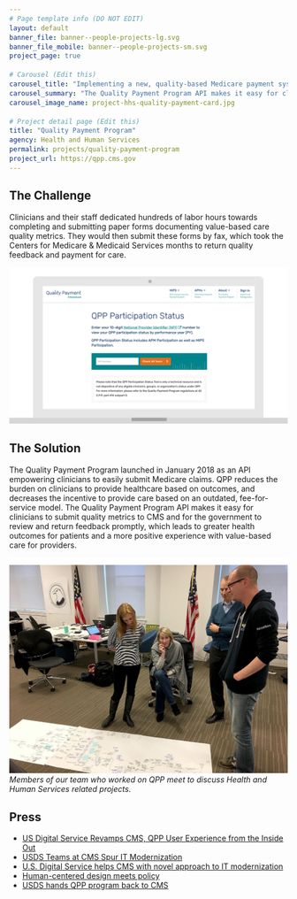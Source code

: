 ```yaml
---
# Page template info (DO NOT EDIT)
layout: default
banner_file: banner--people-projects-lg.svg
banner_file_mobile: banner--people-projects-sm.svg
project_page: true

# Carousel (Edit this)
carousel_title: "Implementing a new, quality-based Medicare payment system"
carousel_summary: "The Quality Payment Program API makes it easy for clinicians to submit quality metrics to CMS and for the government to review and return feedback promptly, which leads to greater health outcomes for patients and a more positive experience with value-based care for providers."
carousel_image_name: project-hhs-quality-payment-card.jpg

# Project detail page (Edit this)
title: "Quality Payment Program"
agency: Health and Human Services
permalink: projects/quality-payment-program
project_url: https://qpp.cms.gov
---
```


## The Challenge

Clinicians and their staff dedicated hundreds of labor hours towards completing and submitting paper forms documenting value-based care quality metrics. They would then submit these forms by fax, which took the Centers for Medicare & Medicaid Services months to return quality feedback and payment for care.

![](../images/project-hhs-quality-payment-ui.gif)

## The Solution

The Quality Payment Program launched in January 2018 as an API empowering clinicians to easily submit Medicare claims. QPP reduces the burden on clinicians to provide healthcare based on outcomes, and decreases the incentive to provide care based on an outdated, fee-for-service model. The Quality Payment Program API makes it easy for clinicians to submit quality metrics to CMS and for the government to review and return feedback promptly, which leads to greater health outcomes for patients and a more positive experience with value-based care for providers.

![](../images/project-hhs-quality-payment-page.jpg)
*Members of our team who worked on QPP meet to discuss Health and Human Services related projects.*


## Press

- [US Digital Service Revamps CMS, QPP User Experience from the Inside Out](https://healthitanalytics.com/news/us-digital-service-revamps-cms-qpp-user-experience-from-the-inside-out)
- [USDS Teams at CMS Spur IT Modernization](https://fedtechmagazine.com/article/2018/06/usds-teams-cms-spur-it-modernization)
- [U.S. Digital Service helps CMS with novel approach to IT modernization](https://federalnewsnetwork.com/ask-the-cio/2018/05/u-s-digital-service-helps-cms-with-novel-approach-to-it-modernization/)
- [Human-centered design meets policy](https://www.politico.com/newsletters/morning-ehealth/2018/08/02/pdmp-market-gains-new-competitor-304100)
- [USDS hands QPP program back to CMS](https://www.politico.com/newsletters/morning-ehealth/2018/04/27/cms-to-make-medicare-advantage-data-available-to-researchers-190036)
